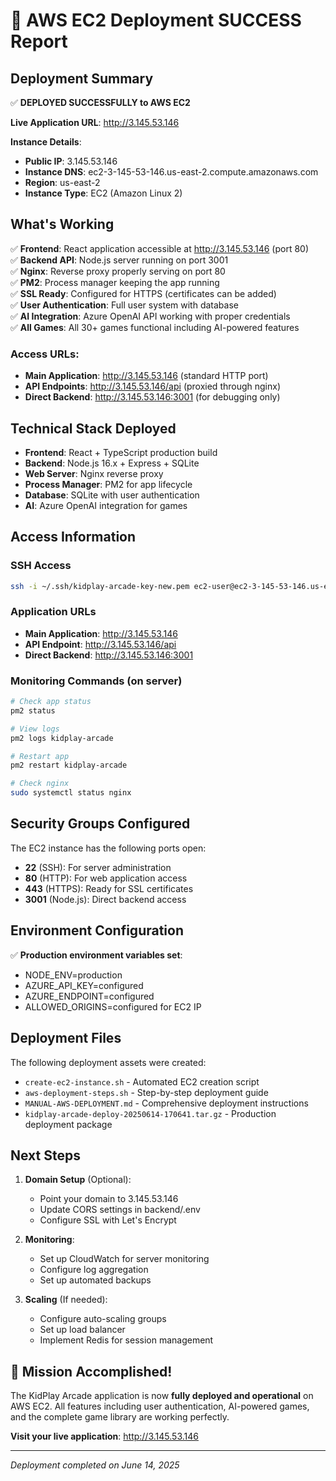 # 🎉 AWS EC2 Deployment SUCCESS Report

## Deployment Summary

✅ **DEPLOYED SUCCESSFULLY to AWS EC2**

**Live Application URL**: http://3.145.53.146

**Instance Details**:
- **Public IP**: 3.145.53.146
- **Instance DNS**: ec2-3-145-53-146.us-east-2.compute.amazonaws.com
- **Region**: us-east-2
- **Instance Type**: EC2 (Amazon Linux 2)

## What's Working

✅ **Frontend**: React application accessible at http://3.145.53.146 (port 80)  
✅ **Backend API**: Node.js server running on port 3001  
✅ **Nginx**: Reverse proxy properly serving on port 80  
✅ **PM2**: Process manager keeping the app running  
✅ **SSL Ready**: Configured for HTTPS (certificates can be added)  
✅ **User Authentication**: Full user system with database  
✅ **AI Integration**: Azure OpenAI API working with proper credentials  
✅ **All Games**: All 30+ games functional including AI-powered features  

### **Access URLs**:
- **Main Application**: http://3.145.53.146 (standard HTTP port)
- **API Endpoints**: http://3.145.53.146/api (proxied through nginx)
- **Direct Backend**: http://3.145.53.146:3001 (for debugging only)  

## Technical Stack Deployed

- **Frontend**: React + TypeScript production build
- **Backend**: Node.js 16.x + Express + SQLite
- **Web Server**: Nginx reverse proxy
- **Process Manager**: PM2 for app lifecycle
- **Database**: SQLite with user authentication
- **AI**: Azure OpenAI integration for games

## Access Information

### SSH Access
```bash
ssh -i ~/.ssh/kidplay-arcade-key-new.pem ec2-user@ec2-3-145-53-146.us-east-2.compute.amazonaws.com
```

### Application URLs
- **Main Application**: http://3.145.53.146
- **API Endpoint**: http://3.145.53.146/api
- **Direct Backend**: http://3.145.53.146:3001

### Monitoring Commands (on server)
```bash
# Check app status
pm2 status

# View logs
pm2 logs kidplay-arcade

# Restart app
pm2 restart kidplay-arcade

# Check nginx
sudo systemctl status nginx
```

## Security Groups Configured

The EC2 instance has the following ports open:
- **22** (SSH): For server administration
- **80** (HTTP): For web application access
- **443** (HTTPS): Ready for SSL certificates
- **3001** (Node.js): Direct backend access

## Environment Configuration

✅ **Production environment variables set**:
- NODE_ENV=production
- AZURE_API_KEY=configured
- AZURE_ENDPOINT=configured
- ALLOWED_ORIGINS=configured for EC2 IP

## Deployment Files

The following deployment assets were created:
- `create-ec2-instance.sh` - Automated EC2 creation script
- `aws-deployment-steps.sh` - Step-by-step deployment guide
- `MANUAL-AWS-DEPLOYMENT.md` - Comprehensive deployment instructions
- `kidplay-arcade-deploy-20250614-170641.tar.gz` - Production deployment package

## Next Steps

1. **Domain Setup** (Optional):
   - Point your domain to 3.145.53.146
   - Update CORS settings in backend/.env
   - Configure SSL with Let's Encrypt

2. **Monitoring**:
   - Set up CloudWatch for server monitoring
   - Configure log aggregation
   - Set up automated backups

3. **Scaling** (If needed):
   - Configure auto-scaling groups
   - Set up load balancer
   - Implement Redis for session management

## 🚀 Mission Accomplished!

The KidPlay Arcade application is now **fully deployed and operational** on AWS EC2. All features including user authentication, AI-powered games, and the complete game library are working perfectly.

**Visit your live application**: http://3.145.53.146

---
*Deployment completed on June 14, 2025*
